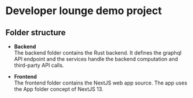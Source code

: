 # Developer lounge demo project

## Folder structure

- **Backend**  
  The backend folder contains the Rust backend. It defines the graphql API endpoint and the services handle the backend computation and third-party API calls.

- **Frontend**  
  The frontend folder contains the NextJS web app source. The app uses the App folder concept of NextJS 13.
